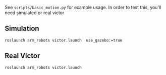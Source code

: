 See `scripts/basic_motion.py` for example usage. In order to test this, you'll need simulated or real victor


## Simulation

    roslaunch arm_robots victor.launch  use_gazebo:=true
    
    
## Real Victor

    roslaunch arm_robots victor.launch
